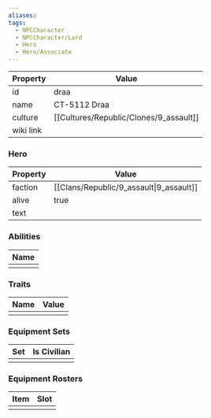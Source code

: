 ```yaml
---
aliases: 
tags:
  - NPCCharacter
  - NPCCharacter/Lord
  - Hero
  - Hero/Associate
---
```


| Property  | Value         |
| :-------- | ------------- |
| id        | draa          |
| name      | CT-5112 Draa  |
| culture   | [[Cultures/Republic/Clones/9_assault]] |
| wiki link |               |
### Hero
| Property | Value                                   |
| -------- | --------------------------------------- |
| faction  | [[Clans/Republic/9_assault\|9_assault]] |
| alive    | true                                    |
| text     |                                         |

### Abilities
| Name |
| :--: |
|      |

### Traits
| Name | Value |
| ---- | ----- |
|      |       |

### Equipment Sets
| Set | Is Civilian |
| --- | ----------- |
|     |             |

### Equipment Rosters
| Item | Slot |
| ---- | ---- |
|      |      |
